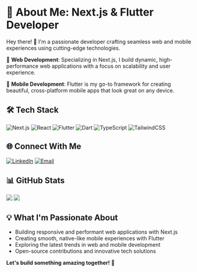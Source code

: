 # 💫 About Me: Next.js & Flutter Developer

Hey there! 👋 I'm a passionate developer crafting seamless web and mobile experiences using cutting-edge technologies.

🚀 **Web Development**: Specializing in Next.js, I build dynamic, high-performance web applications with a focus on scalability and user experience.

📱 **Mobile Development**: Flutter is my go-to framework for creating beautiful, cross-platform mobile apps that look great on any device.

## 🛠 Tech Stack
![Next.js](https://img.shields.io/badge/next.js-000000?style=for-the-badge&logo=nextdotjs&logoColor=white)
![React](https://img.shields.io/badge/react-%2320232a.svg?style=for-the-badge&logo=react&logoColor=%2361DAFB)
![Flutter](https://img.shields.io/badge/Flutter-%2302569B.svg?style=for-the-badge&logo=Flutter&logoColor=white)
![Dart](https://img.shields.io/badge/dart-%230175C2.svg?style=for-the-badge&logo=dart&logoColor=white)
![TypeScript](https://img.shields.io/badge/typescript-%23007ACC.svg?style=for-the-badge&logo=typescript&logoColor=white)
![TailwindCSS](https://img.shields.io/badge/tailwindcss-%2338B2AC.svg?style=for-the-badge&logo=tailwind-css&logoColor=white)

## 🌐 Connect With Me
[![LinkedIn](https://img.shields.io/badge/LinkedIn-%230077B5.svg?logo=linkedin&logoColor=white)](https://www.linkedin.com/in/katleho-nkoe/)
[![Email](https://img.shields.io/badge/Email-D14836?style=for-the-badge&logo=gmail&logoColor=white)](mailto:katleholnkoe@gmail.com)

## 📊 GitHub Stats
![](https://github-readme-stats.vercel.app/api?username=KNkoe&theme=dark&hide_border=false&include_all_commits=true&count_private=true)
![](https://github-readme-streak-stats.herokuapp.com/?user=KNkoe&theme=dark&hide_border=false)

## 💡 What I'm Passionate About
- Building responsive and performant web applications with Next.js
- Creating smooth, native-like mobile experiences with Flutter
- Exploring the latest trends in web and mobile development
- Open-source contributions and innovative tech solutions

**Let's build something amazing together!** 🚀
